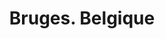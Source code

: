 ---
ref: sol-121-0014
title: "Bruges. Belgique"
author_name: ["unknown author"]
publisher: ["unknown publisher"]
year: "y1957"
origin: ["Belgium"]
formats: ["brochure"]
disciplines: [graphic-design]
tags: ["Expo 58"]
layout: artifact
status: ["scan"]
published: false
int_published: false
image_count:
date_added: 2023-06-16
batch: 58/belgium/1
---